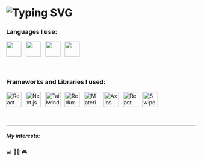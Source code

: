 # <img src="https://readme-typing-svg.demolab.com?font=Fira+Code&pause=1000&color=8D51B8&center=true&vCenter=true&random=false&width=1000&lines=Hi+ I'm+Mobina+Yousefian+%F0%9F%91%8B;A+Frontend+Developer+💻" alt="Typing SVG"   />

### Languages I use:
<img src="https://cdn.simpleicons.org/html5/E34F26" height="40" width="40"/> &nbsp; <img src="https://cdn.simpleicons.org/css3/1572B6" height="40" width="40"/> &nbsp; <img src="https://cdn.simpleicons.org/javascript/F7DF1E" height="40" width="40"/> &nbsp; <img src="https://cdn.simpleicons.org/typescript/3178C6" height="40" width="40"/> 

&nbsp;

### Frameworks and Libraries I used:
<img src="https://cdn.simpleicons.org/react/61DAFB" height="40" width="40" title="React"/> &nbsp; <img src="https://cdn.simpleicons.org/nextdotjs/000000" height="40" width="40" title="Next.js"/> &nbsp; <img src="https://cdn.simpleicons.org/tailwindcss/06B6D4" height="40" width="40" title="Tailwind CSS"/> &nbsp; <img src="https://cdn.simpleicons.org/redux/764ABC" height="40" width="40" title="Redux Toolkit"/> &nbsp; <img src="https://cdn.simpleicons.org/mui/007FFF" height="40" width="40" title="Material UI"/> &nbsp; <img src="https://cdn.simpleicons.org/axios/5A29E4" height="40" width="40" title="Axios"/> &nbsp; <img src="https://cdn.simpleicons.org/reacthookform/EC5990" height="40" width="40" title="React Hook Form"/> &nbsp; <img src="https://cdn.simpleicons.org/swiper/6332F6" height="40" width="40" title="Swiper"/>

&nbsp;
___
##### My interests:
💻 🎼🎵 🎮 
